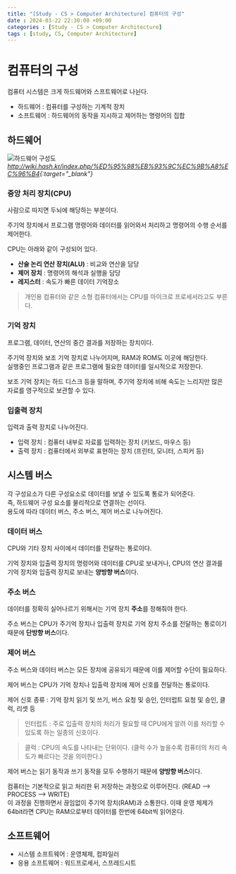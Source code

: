 ```yaml
---
title: "[Study - CS > Computer Architecture] 컴퓨터의 구성"
date : 2024-03-22 22:30:00 +09:00
categories : [Study - CS > Computer Architecture]
tags : [study, CS, Computer Architecture]
---
```


# 컴퓨터의 구성
컴퓨터 시스템은 크게 하드웨어와 스프트웨어로 나뉜다.
* 하드웨어 : 컴퓨터를 구성하는 기계적 장치
* 소프트웨어 : 하드웨어의 동작을 지시하고 제어하는 명령어의 집합

## 하드웨어
![하드웨어 구성도](https://drive.google.com/thumbnail?id=1BltUrXKYSmNwVnlXzq-WKSbGK9foCiWC&sz=w500)*<http://wiki.hash.kr/index.php/%ED%95%98%EB%93%9C%EC%9B%A8%EC%96%B4>{:target="_blank"}*

### 중앙 처리 장치(CPU)
사람으로 따지면 두뇌에 해당하는 부분이다.   
   
주기억 장치에서 프로그램 명령어와 데이터를 읽어와서 처리하고 명령어의 수행 순서를 제어한다.   
   
CPU는 아래와 같이 구성되어 있다.
* **산술 논리 연산 장치(ALU)** : 비교와 연산을 담당
* **제어 장치** : 명령어의 해석과 실행을 담당
* **레지스터** : 속도가 빠른 데이터 기억장소

> 개인용 컴퓨터와 같은 소형 컴퓨터에서는 CPU를 마이크로 프로세서라고도 부른다.

### 기억 장치
프로그램, 데이터, 연산의 중간 결과를 저장하는 장치이다.   
   
주기억 장치와 보조 기억 장치로 나누어지며, RAM과 ROM도 이곳에 해당한다.   
실행중인 프로그램과 같은 프로그램에 필요한 데이터를 일시적으로 저장한다.   
   
보조 기억 장치는 하드 디스크 등을 말하며, 주기억 장치에 비해 속도는 느리지만 많은 자료를 영구적으로 보관할 수 있다.

### 입출력 장치
입력과 출력 장치로 나누어진다.   
   
* 입력 장치 : 컴퓨터 내부로 자료를 입력하는 장치 (키보드, 마우스 등)
* 출력 장치 : 컴퓨터에서 외부로 표현하는 장치 (프린터, 모니터, 스피커 등)

## 시스템 버스
각 구성요소가 다른 구성요소로 데이터를 보낼 수 있도록 통로가 되어준다.   
즉, 하드웨어 구성 요소를 물리적으로 연결하는 선이다.   
용도에 따라 데이터 버스, 주소 버스, 제어 버스로 나누어진다.

### 데이터 버스
CPU와 기타 장치 사이에서 데이터를 전달하는 통로이다.   
   
기억 장치와 입출력 장치의 명령어와 데이터를 CPU로 보내거나, CPU의 연산 결과를 기억 장치와 입출력 장치로 보내는 **양방향 버스**이다.

### 주소 버스
데이터를 정확히 실어나르기 위해서는 기억 장치 **주소**를 정해줘야 한다.   
   
주소 버스는 CPU가 주기억 장치나 입출력 장치로 기억 장치 주소를 전달하는 통로이기 때문에 **단방향 버스**이다.

### 제어 버스
주소 버스와 데이터 버스는 모든 장치에 공유되기 때문에 이를 제어할 수단이 필요하다.   
   
제어 버스는 CPU가 기억 장치나 입출력 장치에 제어 신호를 전달하는 통로이다.   
   
제어 신호 종류 : 기억 장치 읽기 및 쓰기, 버스 요청 및 승인, 인터럽트 요청 및 승인, 클럭, 리셋 등
> 인터럽트 : 주로 입출력 장치의 처리가 필요할 때 CPU에게 알려 이를 처리할 수 있도록 하는 일종의 신호이다.

> 클럭 : CPU의 속도를 나타내는 단위이다. (클럭 수가 높을수록 컴퓨터의 처리 속도가 빠르다는 것을 의미한다.)
   
제어 버스는 읽기 동작과 쓰기 동작을 모두 수행하기 때문에 **양방향 버스**이다.   
   
   
컴퓨터는 기본적으로 읽고 처리한 뒤 저장하는 과정으로 이루어진다. (READ --> PROCESS --> WRITE)   
이 과정을 진행하면서 끊임없이 주기억 장치(RAM)과 소통한다. 이때 운영 체제가 64bit라면 CPU는 RAM으로부터 데이터를 한번에 64bit씩 읽어온다.

## 소프트웨어
* 시스템 소프트웨어 : 운영체제, 컴파일러
* 응용 소프트웨어 : 워드프로세서, 스프레드시트


